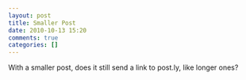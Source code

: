```yaml
---
layout: post
title: Smaller Post
date: 2010-10-13 15:20
comments: true
categories: []
---
```

<div class='posterous_autopost'><p>With a smaller post, does it still send a link to post.ly, like longer ones?</p></div>
